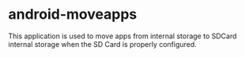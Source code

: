 # android-moveapps
This application is used to move apps from internal storage to SDCard internal storage when the SD Card is properly configured.
